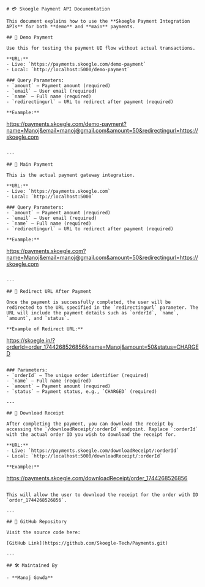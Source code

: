 

```# Skoegle Payment Integration
# 💳 Skoegle Payment API Documentation

This document explains how to use the **Skoegle Payment Integration APIs** for both **demo** and **main** payments.

## 🔹 Demo Payment

Use this for testing the payment UI flow without actual transactions.

**URL:**
- Live: `https://payments.skoegle.com/demo-payment`
- Local: `http://localhost:5000/demo-payment`

### Query Parameters:
- `amount` – Payment amount (required)
- `email` – User email (required)
- `name` – Full name (required)
- `redirectingurl` – URL to redirect after payment (required)

**Example:**

```
https://payments.skoegle.com/demo-payment?name=Manoj&email=manoj@gmail.com&amount=50&redirectingurl=https://skoegle.com
```

---

## 🔹 Main Payment

This is the actual payment gateway integration.

**URL:**
- Live: `https://payments.skoegle.com`
- Local: `http://localhost:5000`

### Query Parameters:
- `amount` – Payment amount (required)
- `email` – User email (required)
- `name` – Full name (required)
- `redirectingurl` – URL to redirect after payment (required)

**Example:**

```
https://payments.skoegle.com?name=Manoj&email=manoj@gmail.com&amount=50&redirectingurl=https://skoegle.com
```

---

## 🔹 Redirect URL After Payment

Once the payment is successfully completed, the user will be redirected to the URL specified in the `redirectingurl` parameter. The URL will include the payment details such as `orderId`, `name`, `amount`, and `status`.

**Example of Redirect URL:**

```
https://skoegle.in/?orderId=order_1744268526856&name=Manoj&amount=50&status=CHARGED
```

### Parameters:
- `orderId` – The unique order identifier (required)
- `name` – Full name (required)
- `amount` – Payment amount (required)
- `status` – Payment status, e.g., `CHARGED` (required)

---

## 🔹 Download Receipt

After completing the payment, you can download the receipt by accessing the `/downloadReceipt/:orderId` endpoint. Replace `:orderId` with the actual order ID you wish to download the receipt for.

**URL:**
- Live: `https://payments.skoegle.com/downloadReceipt/:orderId`
- Local: `http://localhost:5000/downloadReceipt/:orderId`

**Example:**

```
https://payments.skoegle.com/downloadReceipt/order_1744268526856
```

This will allow the user to download the receipt for the order with ID `order_1744268526856`.

---

## 🔗 GitHub Repository

Visit the source code here:

[GitHub Link](https://github.com/Skoegle-Tech/Payments.git)

---

## 🛠 Maintained By

- **Manoj Gowda**
